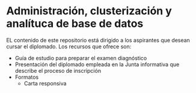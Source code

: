 # Administración, clusterización y analítuca de base de datos

EL contenido de este repositorio está dirigido a los aspirantes que desean
cursar el diplomado. Los recursos que ofrece son:

* Guía de estudio para preparar el examen diagnóstico
* Presentación del diplomado empleada en la Junta informativa que describe el
  proceso de inscripción
* Formatos
  * Carta responsiva
